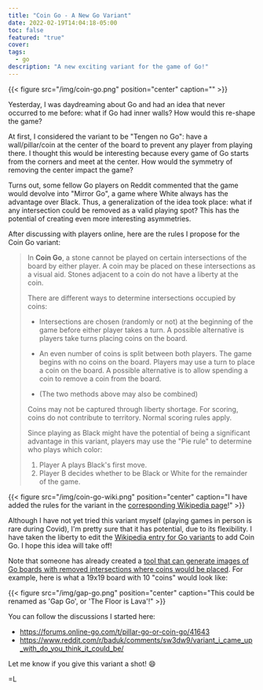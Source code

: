 ```yaml
---
title: "Coin Go - A New Go Variant"
date: 2022-02-19T14:04:18-05:00
toc: false
featured: "true"
cover:
tags:
  - go
description: "A new exciting variant for the game of Go!"
---
```


{{< figure src="/img/coin-go.png" position="center" caption="" >}}

Yesterday, I was daydreaming about Go and had an idea that never occurred to me before: what if Go had inner
walls? How would this re-shape the game?

At first, I considered the variant to be "Tengen no Go": have a wall/pillar/coin at the center of the board to
prevent any player from playing there. I thought this would be interesting because every game of Go starts
from the corners and meet at the center. How would the symmetry of removing the center impact the game?

Turns out, some fellow Go players on Reddit commented that the game would devolve into "Mirror Go", a game
where White always has the advantage over Black. Thus, a generalization of the idea took place: what if any
intersection could be removed as a valid playing spot? This has the potential of creating even more
interesting asymmetries.

After discussing with players online, here are the rules I propose for the Coin Go variant:

> In **Coin Go**, a stone cannot be played on certain intersections of the board by either player. A coin may be placed on these intersections as a visual aid. Stones adjacent to a coin do not have a liberty at the coin.
>
> There are different ways to determine intersections occupied by coins:
>
>    * Intersections are chosen (randomly or not) at the beginning of the game before either player takes a turn. A possible alternative is players take turns placing coins on the board.
>
>    * An even number of coins is split between both players. The game begins with no coins on the board. Players may use a turn to place a coin on the board. A possible alternative is to allow spending a coin to remove a coin from the board.
>    * (The two methods above may also be combined)
>
> Coins may not be captured through liberty shortage. For scoring, coins do not contribute to territory. Normal scoring rules apply.
>
> Since playing as Black might have the potential of being a significant advantage in this variant, players may use the "Pie rule" to determine who plays which color:
>
>    1. Player A plays Black's first move.
>    1. Player B decides whether to be Black or White for the remainder of the game.

{{< figure src="/img/coin-go-wiki.png" position="center" caption="I have added the rules for the variant in the [corresponding Wikipedia page](https://en.wikipedia.org/wiki/Go_variants#Coin_Go)!" >}}


Although I have not yet tried this variant myself (playing games in person is rare during Covid), I'm pretty sure that it has potential, due to its
flexibility. I have taken the liberty to edit the [Wikipedia entry for Go
variants](https://en.m.wikipedia.org/wiki/Go_variants#Coin_Go) to add Coin Go. I hope this idea will take off!

Note that someone has already created a [tool that can generate images of Go boards with removed intersections
where coins would be placed](https://shinuito.github.io/nxnboard.html). For example, here is what a 19x19 board with 10 "coins" would look like:

{{< figure src="/img/gap-go.png" position="center" caption="This could be renamed as 'Gap Go', or 'The Floor is Lava'!" >}}

You can follow the discussions I started here:

- https://forums.online-go.com/t/pillar-go-or-coin-go/41643
- https://www.reddit.com/r/baduk/comments/sw3dw9/variant_i_came_up_with_do_you_think_it_could_be/

Let me know if you give this variant a shot! :smile:

=L
